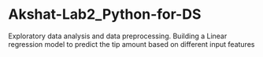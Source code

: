 # Akshat-Lab2_Python-for-DS
Exploratory data analysis and data preprocessing.  Building a Linear regression model to predict the tip amount based on different input features
